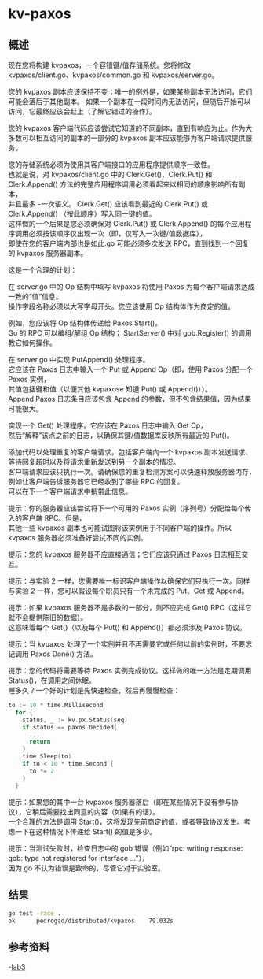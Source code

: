 # kv-paxos

## 概述

现在您将构建 kvpaxos，一个容错键/值存储系统。您将修改 kvpaxos/client.go、kvpaxos/common.go 和 kvpaxos/server.go。

您的 kvpaxos 副本应该保持不变；唯一的例外是，如果某些副本无法访问，它们可能会落后于其他副本。
如果一个副本在一段时间内无法访问，但随后开始可以访问，它最终应该会赶上（了解它错过的操作）。

您的 kvpaxos 客户端代码应该尝试它知道的不同副本，直到有响应为止。作为大多数可以相互访问的副本的一部分的 kvpaxos 副本应该能够为客户端请求提供服务。

您的存储系统必须为使用其客户端接口的应用程序提供顺序一致性。  
也就是说，对 kvpaxos/client.go 中的 Clerk.Get()、Clerk.Put() 和 Clerk.Append() 方法的完整应用程序调用必须看起来以相同的顺序影响所有副本，  
并且最多 -一次语义。 Clerk.Get() 应该看到最近的 Clerk.Put() 或 Clerk.Append() （按此顺序）写入同一键的值。  
这样做的一个后果是您必须确保对 Clerk.Put() 或 Clerk.Append() 的每个应用程序调用必须按该顺序仅出现一次（即，仅写入一次键/值数据库），  
即使在您的客户端内部也是如此.go 可能必须多次发送 RPC，直到找到一个回复的 kvpaxos 服务器副本。

这是一个合理的计划：

在 server.go 中的 Op 结构中填写 kvpaxos 将使用 Paxos 为每个客户端请求达成一致的“值”信息。  
操作字段名称必须以大写字母开头。您应该使用 Op 结构体作为商定的值。

例如，您应该将 Op 结构体传递给 Paxos Start()。  
Go 的 RPC 可以编组/解组 Op 结构； StartServer() 中对 gob.Register() 的调用教它如何操作。

在 server.go 中实现 PutAppend() 处理程序。  
它应该在 Paxos 日志中输入一个 Put 或 Append Op（即，使用 Paxos 分配一个 Paxos 实例，  
其值包括键和值（以便其他 kvpaxose 知道 Put() 或 Append()））。  
Append Paxos 日志条目应该包含 Append 的参数，但不包含结果值，因为结果可能很大。

实现一个 Get() 处理程序。它应该在 Paxos 日志中输入 Get Op，  
然后“解释”该点之前的日志，以确保其键/值数据库反映所有最近的 Put()。

添加代码以处理重复的客户端请求，包括客户端向一个 kvpaxos 副本发送请求、等待回复超时以及将请求重新发送到另一个副本的情况。  
客户端请求应该只执行一次。请确保您的重复检测方案可以快速释放服务器内存，例如让客户端告诉服务器它已经收到了哪些 RPC 的回复。  
可以在下一个客户端请求中捎带此信息。

提示：你的服务器应该尝试将下一个可用的 Paxos 实例（序列号）分配给每个传入的客户端 RPC。但是，  
其他一些 kvpaxos 副本也可能试图将该实例用于不同客户端的操作。所以 kvpaxos 服务器必须准备好尝试不同的实例。

提示：您的 kvpaxos 服务器不应直接通信；它们应该只通过 Paxos 日志相互交互。

提示：与实验 2 一样，您需要唯一标识客户端操作以确保它们只执行一次。同样与实验 2 一样，您可以假设每个职员只有一个未完成的 Put、Get 或 Append。

提示：如果 kvpaxos 服务器不是多数的一部分，则不应完成 Get() RPC（这样它就不会提供陈旧的数据）。  
这意味着每个 Get()（以及每个 Put() 和 Append()）都必须涉及 Paxos 协议。

提示：当 kvpaxos 处理了一个实例并且不再需要它或任何以前的实例时，不要忘记调用 Paxos Done() 方法。

提示：您的代码将需要等待 Paxos 实例完成协议。这样做的唯一方法是定期调用 Status()，在调用之间休眠。  
睡多久？一个好的计划是先快速检查，然后再慢慢检查：

```go
to := 10 * time.Millisecond
  for {
    status, _ := kv.px.Status(seq)
    if status == paxos.Decided{
      ...
      return
    }
    time.Sleep(to)
    if to < 10 * time.Second {
      to *= 2
    }
  }
```

提示：如果您的其中一台 kvpaxos 服务器落后（即在某些情况下没有参与协议），它稍后需要找出同意的内容（如果有的话）。  
一个合理的方法是调用 Start()，这将发现先前商定的值，或者导致协议发生。考虑一下在这种情况下传递给 Start() 的值是多少。

提示：当测试失败时，检查日志中的 gob 错误（例如“rpc: writing response: gob: type not registered for interface ...”），  
因为 go 不认为错误是致命的，尽管它对于实验室。

## 结果

```sh
go test -race .      
ok      pedrogao/distributed/kvpaxos    79.032s
```

## 参考资料

-[lab3](http://nil.csail.mit.edu/6.824/2015/labs/lab-3.html)
